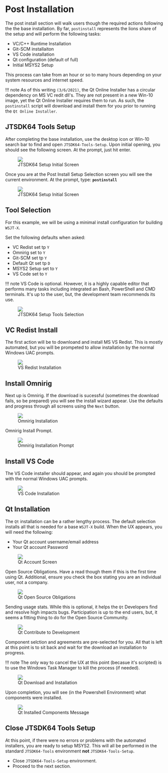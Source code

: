 # Post Installation

The post install section will walk users though the required actions following the the base installation. By far, `postinstall` represents the lions share of the setup and will perform the following tasks:

- VC/C++ Runtime Installation
- Git-SCM installaiton
- VS Code installation
- Qt configuration (default of full)
- Initial MSYS2 Setup

This process can take from an hour or so to many hours depending on your system resources and internet speed. 

!!! note
    As of this writing `(3/6/2021)`, the Qt Online Installer has a circular dependency on MS VC redit dll's. They are not present in a new Win-10 image, yet the Qt Online Installer requires them to run. As such, the `postinstall` script will download and install them for you prior to running the `Qt Online Installer`.

## JTSDK64 Tools Setup

After completing the base installation, use the desktop icon or Win-10 search bar to find and open `JTSDK64-Tools-Setup`. Upon initial opening, you should see the following screen. At the prompt, just hit enter.

<figure>
  <img src="../images/3-Run-Setup-2.PNG" width=auto />
  <figcaption>JTSDK64 Setup Initial Screen</figcaption>
</figure>

Once you are at the Post Install Setup Selection screen you will see the current environment. At the prompt, type: **`postinstall`**

<figure>
  <img src="../images/3-Run-Setup-3.PNG" width=auto />
  <figcaption>JTSDK64 Setup Initial Screen</figcaption>
</figure>

## Tool Selection

For this example, we will be using a minimal install configuration for building `WSJT-X`. 

Set the following defaults when asked:

- VC Redist set tp `Y`
- Omnirig set to `Y`
- Git-SCM set tp `Y`
- Default Qt set tp `D`
- MSYS2 Setup set to `Y`
- VS Code set to `Y`

!!! note
    VS Code is optional. However, it is a highly capable editor that performs many tasks including integrated an Bash, PowerShell and CMD terminals. It's up to the user, but, the development team recommends its use.

<figure>
  <img src="../images/3-Run-Setup-4.PNG" width=auto />
  <figcaption>JTSDK64 Setup Tools Selection</figcaption>
</figure>

## VC Redist Install

The first action will be to downloand and install MS VS Redist. This is mostly automated, but you will be prompeted to allow installation by the normal Windows UAC prompts.

<figure>
  <img src="../images/3-Run-Setup-5.PNG" width=auto />
  <figcaption>VS Redist Installation</figcaption>
</figure>

## Install Omnirig

Next up is Omnirig. If the download is sucessful (sometimes the download fails, so be prepared) you will see the install wizard appear. Use the defaults and progress through all screens using the `Next` button.

<figure>
  <img src="../images/3-Run-Setup-6.PNG" width=auto />
  <figcaption>Omnirig Installation</figcaption>
</figure>

Omnirig Install Prompt.

<figure>
  <img src="../images/3-Run-Setup-7.PNG" width=auto />
  <figcaption>Omnirig Installation Prompt</figcaption>
</figure>

## Install VS Code

The VS Code installer should appear, and again you should be prompted with the normal Windows UAC prompts.

<figure>
  <img src="../images/3-Run-Setup-8.PNG" width=auto />
  <figcaption>VS Code Installation</figcaption>
</figure>


## Qt Installation

The `Qt` installation can be a rather lengthy process. The default selection installs all that is needed for a base `WSJT-X` build. When the UX appears, you will need the following:

- Your Qt account username/email address
- Your Qt account Password

<figure>
  <img src="../images/3-Run-Setup-9.PNG" width=auto />
  <figcaption>Qt Account Screen</figcaption>
</figure>

Open Source Obligations. Have a read though them if this is the first time using Qt. Additional, ensure you check the box stating you are an individual user, not a company.

<figure>
  <img src="../images/3-Run-Setup-10.PNG" width=auto />
  <figcaption>Qt Open Source Obligations</figcaption>
</figure>

Sending usage stats. While this is optional, it helps the `Qt` Developers find and resolve high impacts bugs. Participation is up to the end users, but, it seems a fitting thing to do for the Open Source Community.

<figure>
  <img src="../images/3-Run-Setup-11.PNG" width=auto />
  <figcaption>Qt Contribute to Development</figcaption>
</figure>

Component selction and agreements are pre-selected for you. All that is left at this point is to sit back and wait for the download an installation to progress.

!!! note
    The only way to cancel the UX at this point (becasue it's scripted) is to use the Windows Task Manager to kill the process (if needed).

<figure>
  <img src="../images/3-Run-Setup-12.PNG" width=auto />
  <figcaption>Qt Download and Installation</figcaption>
</figure>

Upon completion, you will see (in the Powershell Environment) what components were installed.

<figure>
  <img src="../images/3-Run-Setup-12a.PNG" width=auto />
  <figcaption>Qt Installed Components Message</figcaption>
</figure>


## Close JTSDK64 Tools Setup

At this point, if there were no errors or problems with the automated installers, you are ready to setup MSYS2. This will all be performed in the standard `JTSDK64-Tools` environment **not** `JTSDK64-Tools-Setup`.

- Close `JTSDK64-Tools-Setup` environment.
- Proceed to the next section.
